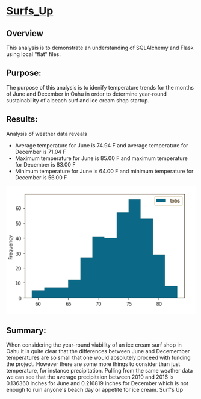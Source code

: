 # [Surfs_Up](./climate_analysis.ipynb)


## Overview

This analysis is to demonstrate an understanding of SQLAlchemy and Flask using local "flat" files. 

## Purpose:
The purpose of this analysis is to idenify temperature trends for the months of June and December in Oahu in order to determine year-round sustainability of a beach surf and ice cream shop startup.


## Results:
Analysis of weather data reveals
- Average temperature for June is 74.94 F and average temperature for December is 71.04 F
- Maximum temperature for June is 85.00 F and maximum temperature for December is 83.00 F
- Minimum temperature for June is 64.00 F and minimum temperature for December is 56.00 F

![temperature_frequency.png](./Resources/temperature_frequency.png)




## Summary:

When considering the year-round viability of an ice cream surf shop in Oahu it is quite clear that the differences between June and Decemember temperatures are so small that one would absolutely proceed with funding the project. However there are some more things to consider than just temperature, for instance precipitation.
Pulling from the same weather data we can see that the average precipitaion between 2010 and 2016 is 0.136360 inches for June and 0.216819 inches for December which is not enough to ruin anyone's beach day or appetite for ice cream. Surf's Up



